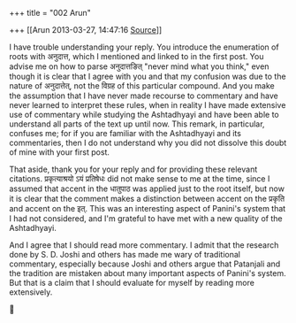 +++
title = "002 Arun"

+++
[[Arun	2013-03-27, 14:47:16 [Source](https://groups.google.com/g/samskrita/c/Q8pUID9mM6Q)]]



I have trouble understanding your reply. You introduce the enumeration of roots with अनुदात्त, which I mentioned and linked to in the first post. You advise me on how to parse अनुदात्तङित् "never mind what you think," even though it is clear that I agree with you and that my confusion was due to the nature of अनुदात्तेत्, not the विग्रह of this particular compound. And you make the assumption that I have never made recourse to commentary and have never learned to interpret these rules, when in reality I have made extensive use of commentary while studying the Ashtadhyayi and have been able to understand all parts of the text up until now. This remark, in particular, confuses me; for if you are familiar with the Ashtadhyayi and its commentaries, then I do not understand why you did not dissolve this doubt of mine with your first post.

  

That aside, thank you for your reply and for providing these relevant citations. प्रकृत्याश्रयो ऽयं प्रतिषेधः did not make sense to me at the time, since I assumed that accent in the धातुपाठ was applied just to the root itself, but now it is clear that the comment makes a distinction between accent on the प्रकृति and accent on the इत्. This was an interesting aspect of Panini's system that I had not considered, and I'm grateful to have met with a new quality of the Ashtadhyayi.

  

And I agree that I should read more commentary. I admit that the research done by S. D. Joshi and others has made me wary of traditional commentary, especially because Joshi and others argue that Patanjali and the tradition are mistaken about many important aspects of Panini's system. But that is a claim that I should evaluate for myself by reading more extensively.



